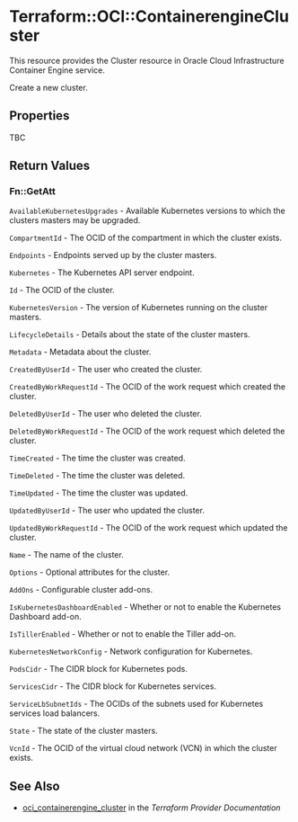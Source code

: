 # Terraform::OCI::ContainerengineCluster

This resource provides the Cluster resource in Oracle Cloud Infrastructure Container Engine service.

Create a new cluster.

## Properties

TBC

## Return Values

### Fn::GetAtt

`AvailableKubernetesUpgrades` - Available Kubernetes versions to which the clusters masters may be upgraded.

`CompartmentId` - The OCID of the compartment in which the cluster exists.

`Endpoints` - Endpoints served up by the cluster masters.

`Kubernetes` - The Kubernetes API server endpoint.

`Id` - The OCID of the cluster.

`KubernetesVersion` - The version of Kubernetes running on the cluster masters.

`LifecycleDetails` - Details about the state of the cluster masters.

`Metadata` - Metadata about the cluster.

`CreatedByUserId` - The user who created the cluster.

`CreatedByWorkRequestId` - The OCID of the work request which created the cluster.

`DeletedByUserId` - The user who deleted the cluster.

`DeletedByWorkRequestId` - The OCID of the work request which deleted the cluster.

`TimeCreated` - The time the cluster was created.

`TimeDeleted` - The time the cluster was deleted.

`TimeUpdated` - The time the cluster was updated.

`UpdatedByUserId` - The user who updated the cluster.

`UpdatedByWorkRequestId` - The OCID of the work request which updated the cluster.

`Name` - The name of the cluster.

`Options` - Optional attributes for the cluster.

`AddOns` - Configurable cluster add-ons.

`IsKubernetesDashboardEnabled` - Whether or not to enable the Kubernetes Dashboard add-on.

`IsTillerEnabled` - Whether or not to enable the Tiller add-on.

`KubernetesNetworkConfig` - Network configuration for Kubernetes.

`PodsCidr` - The CIDR block for Kubernetes pods.

`ServicesCidr` - The CIDR block for Kubernetes services.

`ServiceLbSubnetIds` - The OCIDs of the subnets used for Kubernetes services load balancers.

`State` - The state of the cluster masters.

`VcnId` - The OCID of the virtual cloud network (VCN) in which the cluster exists.

## See Also

* [oci_containerengine_cluster](https://www.terraform.io/docs/providers/oci/r/containerengine_cluster.html) in the _Terraform Provider Documentation_